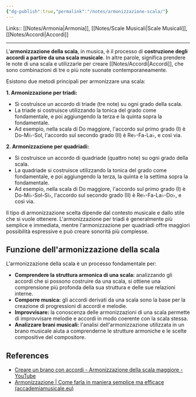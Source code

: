 ```yaml
---
{"dg-publish":true,"permalink":"/notes/armonizzazione-scala/"}
---
```


Links:: [[Notes/Armonia\|Armonia]], [[Notes/Scale Musicali\|Scale Musicali]], [[Notes/Accordi\|Accordi]]

---
L'**armonizzazione della scala**, in musica, è il processo di **costruzione degli accordi a partire da una scala musicale**. In altre parole, significa prendere le note di una scala e utilizzarle per creare [[Notes/Accordi\|Accordi]], che sono combinazioni di tre o più note suonate contemporaneamente.

Esistono due metodi principali per armonizzare una scala:

**1. Armonizzazione per triadi:**

- Si costruisce un accordo di triade (tre note) su ogni grado della scala.
- La triade si costruisce utilizzando la tonica del grado come fondamentale, e poi aggiungendo la terza e la quinta sopra la fondamentale.
- Ad esempio, nella scala di Do maggiore, l'accordo sul primo grado (I) è Do-Mi♭-Sol, l'accordo sul secondo grado (II) è Re♭-Fa-La♭, e così via.

**2. Armonizzazione per quadriadi:**

- Si costruisce un accordo di quadriade (quattro note) su ogni grado della scala.
- La quadriade si costruisce utilizzando la tonica del grado come fondamentale, e poi aggiungendo la terza, la quinta e la settima sopra la fondamentale.
- Ad esempio, nella scala di Do maggiore, l'accordo sul primo grado (I) è Do-Mi♭-Sol-Si♭, l'accordo sul secondo grado (II) è Re♭-Fa-La♭-Do♭, e così via.

Il tipo di armonizzazione scelta dipende dal contesto musicale e dallo stile che si vuole ottenere. L'armonizzazione per triadi è generalmente più semplice e immediata, mentre l'armonizzazione per quadriadi offre maggiori possibilità espressive e può creare sonorità più complesse.

## Funzione dell'armonizzazione della scala

L'armonizzazione della scala è un processo fondamentale per:

- **Comprendere la struttura armonica di una scala:** analizzando gli accordi che si possono costruire da una scala, si ottiene una comprensione più profonda della sua struttura e delle sue relazioni interne.
- **Comporre musica:** gli accordi derivati da una scala sono la base per la creazione di progressioni di accordi e melodie.
- **Improvvisare:** la conoscenza delle armonizzazioni di una scala permette di improvvisare melodie e accordi in modo coerente con la scala stessa.
- **Analizzare brani musicali:** l'analisi dell'armonizzazione utilizzata in un brano musicale aiuta a comprenderne le strutture armoniche e le scelte compositive del compositore.




## References

- [Creare un brano con accordi - Armonizzazione della scala maggiore - YouTube](https://www.youtube.com/watch?v=JH49l7C5uL8)
- [Armonizzazione | Come farla in maniera semplice ma efficace (accademiamusicale.eu)](https://accademiamusicale.eu/armonizzazione-come-farla-in-maniera-semplice-ma-efficace/)
